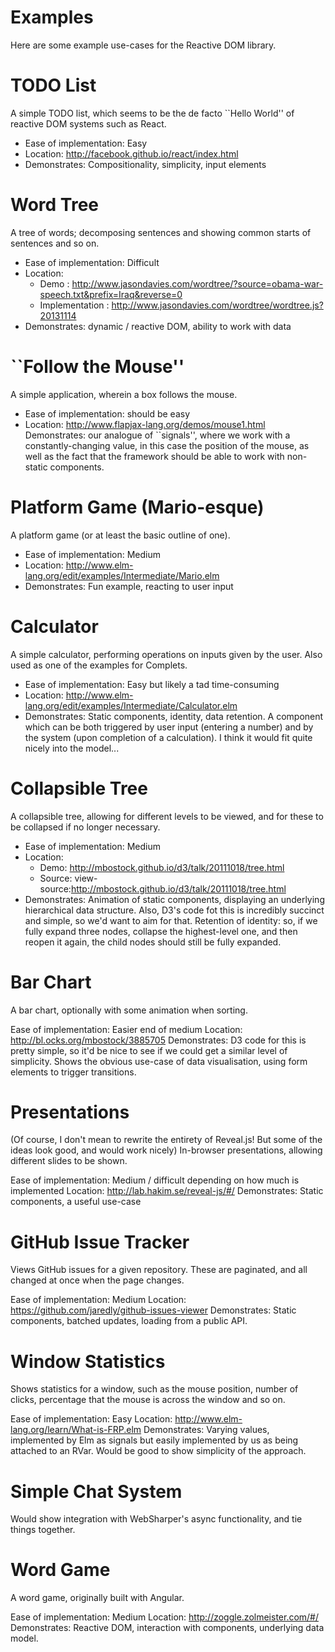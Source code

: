 Examples
========

Here are some example use-cases for the Reactive DOM library.

TODO List
=========
A simple TODO list, which seems to be the de facto ``Hello World'' of reactive DOM systems such as React.

* Ease of implementation: Easy
* Location: http://facebook.github.io/react/index.html
* Demonstrates: Compositionality, simplicity, input elements

Word Tree
=========
A tree of words; decomposing sentences and showing common starts of sentences and so on.

* Ease of implementation: Difficult
* Location: 
  -  Demo : http://www.jasondavies.com/wordtree/?source=obama-war-speech.txt&prefix=Iraq&reverse=0
  -  Implementation : http://www.jasondavies.com/wordtree/wordtree.js?20131114
* Demonstrates: dynamic / reactive DOM, ability to work with data


``Follow the Mouse''
====================
A simple application, wherein a box follows the mouse.

* Ease of implementation: should be easy
* Location: http://www.flapjax-lang.org/demos/mouse1.html
Demonstrates: our analogue of ``signals'', where we work with a constantly-changing value, in this case the position of the mouse, as well as the fact that the framework should be able to work with non-static components.


Platform Game (Mario-esque)
===========================
A platform game (or at least the basic outline of one).

* Ease of implementation: Medium
* Location: http://www.elm-lang.org/edit/examples/Intermediate/Mario.elm
* Demonstrates: Fun example, reacting to user input


Calculator
==========
A simple calculator, performing operations on inputs given by the user. Also used as one of the examples for Complets.

* Ease of implementation: Easy but likely a tad time-consuming
* Location: http://www.elm-lang.org/edit/examples/Intermediate/Calculator.elm
* Demonstrates: Static components, identity, data retention. A component which can be both triggered by user input (entering a number) and by the system (upon completion of a calculation). I think it would fit quite nicely into the model...


Collapsible Tree
================
A collapsible tree, allowing for different levels to be viewed, and for these to be collapsed if no longer necessary. 

* Ease of implementation: Medium
* Location:
  -  Demo: http://mbostock.github.io/d3/talk/20111018/tree.html
  -  Source: view-source:http://mbostock.github.io/d3/talk/20111018/tree.html 
* Demonstrates: Animation of static components, displaying an underlying hierarchical data structure. Also, D3's code fot this is incredibly succinct and simple, so we'd want to aim for that. Retention of identity: so, if we fully expand three nodes, collapse the highest-level one, and then reopen it again, the child nodes should still be fully expanded.


Bar Chart
=========
A bar chart, optionally with some animation when sorting.

Ease of implementation: Easier end of medium
Location: http://bl.ocks.org/mbostock/3885705
Demonstrates: D3 code for this is pretty simple, so it'd be nice to see if we could get a similar level of simplicity. Shows the obvious use-case of data visualisation, using form elements to trigger transitions.

Presentations
=============
(Of course, I don't mean to rewrite the entirety of Reveal.js! But some of the ideas look good, and would work nicely)
In-browser presentations, allowing different slides to be shown.

Ease of implementation: Medium / difficult depending on how much is implemented
Location: http://lab.hakim.se/reveal-js/#/
Demonstrates: Static components, a useful use-case


GitHub Issue Tracker
====================
Views GitHub issues for a given repository. These are paginated, and all changed at once when the page changes.

Ease of implementation: Medium
Location: https://github.com/jaredly/github-issues-viewer
Demonstrates: Static components, batched updates, loading from a public API.


Window Statistics
=================
Shows statistics for a window, such as the mouse position, number of clicks, percentage that the mouse is across the window and
so on.

Ease of implementation: Easy
Location: http://www.elm-lang.org/learn/What-is-FRP.elm
Demonstrates: Varying values, implemented by Elm as signals but easily implemented by us as being attached to an RVar. Would be good to show simplicity of the approach.


Simple Chat System
==================
Would show integration with WebSharper's async functionality, and tie things together.

Word Game
=========
A word game, originally built with Angular.

Ease of implementation: Medium
Location: http://zoggle.zolmeister.com/#/
Demonstrates: Reactive DOM, interaction with components, underlying data model.
